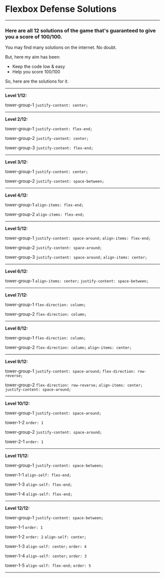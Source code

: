 # Flexbox Defense Solutions
***

### Here are all 12 solutions of the game that's guaranteed to give you a score of 100/100.

You may find many solutions on the internet. No doubt.

But, here my aim has been:

- Keep the code low & easy
- Help you score 100/100

So, here are the solutions for it.

***


**Level 1/12:**

tower-group-1
`justify-content: center;`

***
**Level 2/12:**

tower-group-1
`justify-content: flex-end;` 

tower-group-2
`justify-content: center;`

tower-group-3
`justify-content: flex-end;`

***
**Level 3/12:**

tower-group-1
`justify-content: center;`

tower-group-2
`justify-content: space-between;`

***
**Level 4/12:**

tower-group-1
`align-items: flex-end;`

tower-group-2
`align-items: flex-end;`

***
**Level 5/12:**

tower-group-1
`justify-content: space-around;`
`align-items: flex-end;`

tower-group-2
`justify-content: space-around;`

tower-group-3
`justify-content: space-around;`
`align-items: center;`

***
**Level 6/12:**

tower-group-1
`align-items: center;`
`justify-content: space-between;`

***
**Level 7/12:**

tower-group-1
`flex-direction: column;`

tower-group-2
`flex-direction: column;`

***
**Level 8/12:**

tower-group-1
`flex-direction: column;`

tower-group-2
`flex-direction: column;`
`align-items: center;`

***
**Level 9/12:**

tower-group-1
`justify-content: space-around;`
`flex-direction: row-reverse;`

tower-group-2
`flex-direction: row-reverse;`
`align-items: center;`
`justify-content: space-around;`

***
**Level 10/12:**

tower-group-1
`justify-content: space-around;`

tower-1-2
`order: 1`

tower-group-2
`justify-content: space-around;`

tower-2-1
`order: 1`

***
**Level 11/12:**

tower-group-1
`justify-content: space-between;`

tower-1-1
`align-self: flex-end;`

tower-1-3
`align-self: flex-end;`

tower-1-4
`align-self: flex-end;`

***
**Level 12/12:**

tower-group-1
`justify-content: space-between;`

tower-1-1
`order: 1`

tower-1-2
`order: 2`
`align-self: center;`

tower-1-3
`align-self: center;`
`order: 4`

tower-1-4
`align-self: center;`
`order: 3`

tower-1-5
`align-self: flex-end;`
`order: 5`

***

<!-- You can see the solutions to it [here](./Pictures/). -->